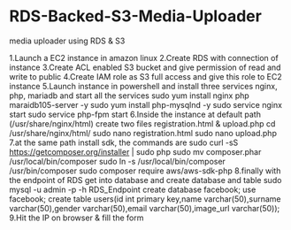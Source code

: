 # RDS-Backed-S3-Media-Uploader
media uploader using RDS & S3

1.Launch a EC2 instance in amazon linux
2.Create RDS with connection of instance
3.Create ACL enabled S3 bucket and give permission of read and write to public
4.Create IAM role as S3 full access and give this role to EC2 instance
5.Launch instance in powershell and install three services nginx, php, mariadb and start all the services
sudo yum install nginx php maraidb105-server -y
sudo yum install php-mysqlnd -y
sudo service nginx start
sudo service php-fpm start
6.Inside the instance at default path (/usr/share/nginx/html) create two files registration.html & upload.php cd /usr/share/nginx/html/
sudo nano registration.html
sudo nano upload.php
7.at the same path install sdk, the commands are
sudo curl -sS https://getcomposer.org/installer | sudo php
sudo mv composer.phar /usr/local/bin/composer
sudo ln -s /usr/local/bin/composer /usr/bin/composer
sudo composer require aws/aws-sdk-php
8.finally with the endpoint of RDS get into database and create database and table
sudo mysql -u admin -p -h RDS_Endpoint
create database facebook;
use facebook;
create table users(id int primary key,name varchar(50),surname varchar(50),gender varchar(50),email varchar(50),image_url varchar(50));
9.Hit the IP on browser & fill the form
